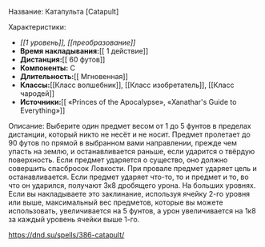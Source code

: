 Название: Катапульта \[Catapult] 

Характеристики:
- *[[1 уровень]], [[преобразование]]*
- **Время накладывания:**[[ 1 действие]]
- **Дистанция:**[[ 60 футов]]
- **Компоненты:** С
- **Длительность:**[[ Мгновенная]]
- **Классы:**[[Класс  волшебник]], [[Класс изобретатель]], [[Класс чародей]]
- **Источники:**[[ «Princes of the Apocalypse», «Xanathar's Guide to Everything»]]

Описание:
Выберите один предмет весом от 1 до 5 фунтов в пределах дистанции, который никто не несёт и не носит. Предмет пролетает до 90 футов по прямой в выбранном вами направлении, прежде чем упасть на землю, и останавливается раньше, если ударится о твёрдую поверхность. Если предмет ударяется о существо, оно должно совершить спасбросок Ловкости. При провале предмет ударяет цель и останавливается. Если предмет ударяет что-то, то и предмет и то, во что он ударился, получают 3к8 дробящего урона.
На больших уровнях. Если вы накладываете это заклинание, используя ячейку 2-го уровня или выше, максимальный вес предметов, которые вы можете использовать, увеличивается на 5 фунтов, а урон увеличивается на 1к8 за каждый уровень ячейки выше 1-го.

https://dnd.su/spells/386-catapult/